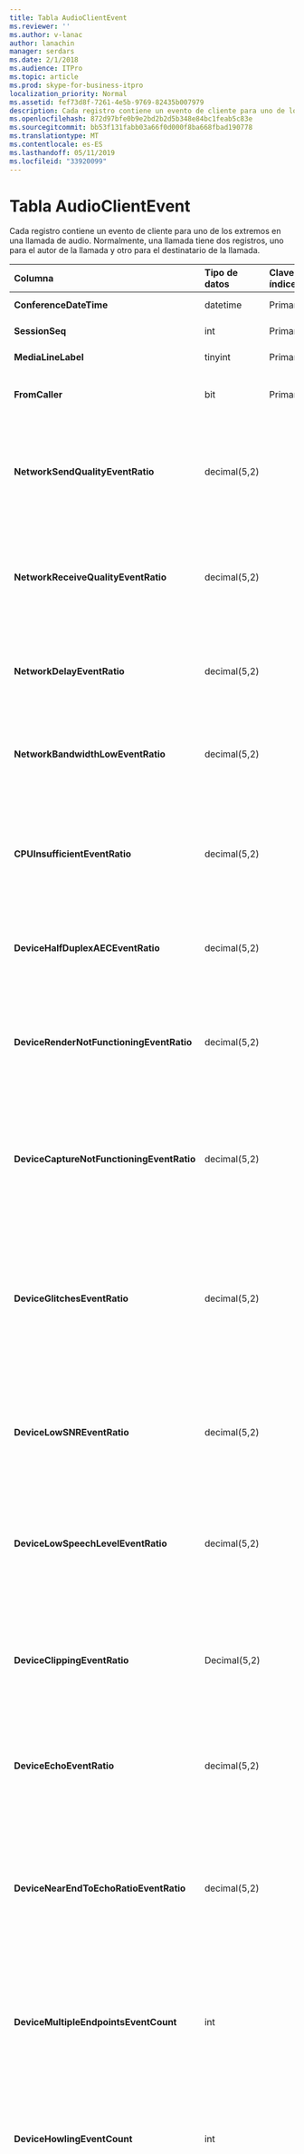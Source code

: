 ```yaml
---
title: Tabla AudioClientEvent
ms.reviewer: ''
ms.author: v-lanac
author: lanachin
manager: serdars
ms.date: 2/1/2018
ms.audience: ITPro
ms.topic: article
ms.prod: skype-for-business-itpro
localization_priority: Normal
ms.assetid: fef73d8f-7261-4e5b-9769-82435b007979
description: Cada registro contiene un evento de cliente para uno de los extremos en una llamada de audio. Normalmente, una llamada tiene dos registros, uno para el autor de la llamada y otro para el destinatario de la llamada.
ms.openlocfilehash: 872d97bfe0b9e2bd2b2d5b348e84bc1feab5c83e
ms.sourcegitcommit: bb53f131fabb03a66f0d000f8ba668fbad190778
ms.translationtype: MT
ms.contentlocale: es-ES
ms.lasthandoff: 05/11/2019
ms.locfileid: "33920099"
---
```

# <a name="audioclientevent-table"></a>Tabla AudioClientEvent
 
Cada registro contiene un evento de cliente para uno de los extremos en una llamada de audio. Normalmente, una llamada tiene dos registros, uno para el autor de la llamada y otro para el destinatario de la llamada.
  
|**Columna**|**Tipo de datos**|**Clave o índice**|**Detalles**|
|:-----|:-----|:-----|:-----|
|**ConferenceDateTime** <br/> |datetime  <br/> |Primary  <br/> |Referencia de la [tabla MediaLine](medialine-0.md).  <br/> |
|**SessionSeq** <br/> |int  <br/> |Primary  <br/> |Referencia de la [tabla MediaLine](medialine-0.md).  <br/> |
|**MediaLineLabel** <br/> |tinyint  <br/> |Primary  <br/> |Referencia de la [tabla MediaLine](medialine-0.md).  <br/> |
|**FromCaller** <br/> |bit  <br/> |Primary  <br/> |0: datos del destinatario de la llamada  <br/> 1: datos del autor de la llamada  <br/> |
|**NetworkSendQualityEventRatio** <br/> |decimal(5,2)  <br/> | <br/> |Porcentaje de sesión que se desencadenó el evento NetworkSendQuality para estado 'Bad'.  <br/> Calidad de red en cuanto a vibración o pérdida de paquetes es baja y afecta la calidad del audio que se envía.  <br/> |
|**NetworkReceiveQualityEventRatio** <br/> |decimal(5,2)  <br/> | <br/> |Porcentaje de sesión que se desencadenó el evento ReceiveSendQuality para estado 'Bad'.  <br/> Calidad de red en cuanto a vibración o pérdida de paquetes es baja y afecta la calidad del audio que se recibe.  <br/> |
|**NetworkDelayEventRatio** <br/> |decimal(5,2)  <br/> | <br/> |Porcentaje de sesión que se desencadenó el evento de retraso para estado 'Bad'. Latencia de red es baja y afecta a la experiencia de evitando comunicación interactiva  <br/> |
|**NetworkBandwidthLowEventRatio** <br/> |decimal(5,2)  <br/> | <br/> |Porcentaje de sesión que se desencadenó el evento LowBandwidth para estado 'Bad'. El ancho de banda disponible no es suficiente para obtener una experiencia de voz aceptable.  <br/> |
|**CPUInsufficientEventRatio** <br/> |decimal(5,2)  <br/> | <br/> |Porcentaje de sesión que se desencadenó el evento de CPU insuficiente para estado 'Bad'. No hay suficientes ciclos de CPU para el procesamiento con el actuales modalidades y las aplicaciones en uso. Esto hace que las distorsiones con el canal de audio.  <br/> |
|**DeviceHalfDuplexAECEventRatio** <br/> |decimal(5,2)  <br/> | <br/> |Porcentaje de sesión que se desencadenó el evento DeviceHalfDuplexAEC para estado 'Bad'. Para evitar el eco, el sistema ha escriba dúplex medio.  <br/> |
|**DeviceRenderNotFunctioningEventRatio** <br/> |decimal(5,2)  <br/> | <br/> |Porcentaje de sesión que se desencadenó el evento DeviceRenderNotFunctioning para estado 'Bad'. El dispositivo de presentación se utiliza actualmente para la sesión no está funcionando correctamente. Esto puede provocar problemas de audio unidireccionales.  <br/> |
|**DeviceCaptureNotFunctioningEventRatio** <br/> |decimal(5,2)  <br/> | <br/> |Porcentaje de sesión que se desencadenó el evento DeviceCaptureNotFunctioning para estado 'Bad'. El dispositivo de captura se utiliza actualmente para la sesión no está funcionando correctamente. Esto puede provocar problemas de audio unidireccionales.  <br/> |
|**DeviceGlitchesEventRatio** <br/> |decimal(5,2)  <br/> | <br/> |Porcentaje de sesión que se desencadenó el evento DeviceGlitches para estado 'Bad'. Hay problemas técnicos graves en la representación de audio que es que se produzcan distorsiones. Estos problemas técnicos pueden deberse a problemas de controlador, tormenta de llamadas (DPC) de procedimiento diferido (controladores) y el uso de CPU alta.  <br/> |
|**DeviceLowSNREventRatio** <br/> |decimal(5,2)  <br/> | <br/> |Porcentaje de sesión que se desencadenó el evento DeviceLowSNR para estado 'Bad'. La calidad de captura es muy poca calidad, ya sea muy ruido o usuario está hablando demasiado lejos del micrófono. Esto hará que las distorsiones.  <br/> |
|**DeviceLowSpeechLevelEventRatio** <br/> |decimal(5,2)  <br/> | <br/> |Porcentaje de sesión que se desencadenó el evento DeviceLowSpeechLevel para estado 'Bad'. El nivel de voz del usuario es demasiado bajo y el sistema no puede aumentarlo cualquier aún más. Esto puede hacer que las distorsiones o percibe como audio unidireccional.  <br/> |
|**DeviceClippingEventRatio** <br/> |Decimal(5,2)  <br/> | <br/> |Porcentaje de sesión que se desencadenó el evento DeviceClipping para estado 'Bad'.  <br/> Cuando cerca de end voz clips del micrófono, otro extremo escucha distorsión debido a recorte. Es importante evitar el recorte de micrófono cerca final.  <br/> |
|**DeviceEchoEventRatio** <br/> |decimal(5,2)  <br/> | <br/> |Porcentaje de sesión que se desencadenó el evento DeviceEchoEvent para estado 'Bad'. El programa de instalación o de dispositivo es la causa del eco más allá de la capacidad del sistema para compensar.  <br/> |
|**DeviceNearEndToEchoRatioEventRatio** <br/> |decimal(5,2)  <br/> | <br/> |Porcentaje de sesión que se desencadenó el evento DeviceNearEndToEchoRatio para estado 'Bad'. Voz del usuario es demasiado baja en comparación con el eco que se capturan que afecta a la experiencia de los usuarios ya que limita lo fácil que es interrumpir un usuario. Reducir el volumen del altavoz, mueva más cerca del micrófono para el orador.  <br/> |
|**DeviceMultipleEndpointsEventCount** <br/> |int  <br/> ||Número de veces durante la sesión que se desencadenó el evento DeviceMultipleEndpoints para el estado de 'Bad'. Varios extremos de audio en la misma sesión que detecta y el sistema ha compensación al reducir el volumen de procesamiento.  <br/> |
|**DeviceHowlingEventCount** <br/> |int  <br/> | <br/> |Número de veces durante la sesión que se desencadenó el evento DeviceHowlingEvent para el estado de 'Bad'. Ha detectado un bucle la retroalimentación de audio (causados por varios extremos, uso compartido de ruta de audio).  <br/> |
|**DeviceRenderZeroVolumeEventRatio** <br/> |decimal(5,2)  <br/> ||Porcentaje de sesión que se desencadenó el evento DeviceRenderZeroVolume para que se está en la "incorrecta ' estado. El dispositivo de presentación se estableció en cero volumen.  <br/> Esta columna se introdujo en Microsoft Lync Server 2013.  <br/> |
|**DeviceRenderMuteEventRatio** <br/> |decimal(5,2)  <br/> ||Porcentaje de sesión que se desencadenó el evento DeviceRenderMute para que se está en la "incorrecta ' estado. Se ha desactivado el dispositivo de presentación.  <br/> Esta columna se introdujo en Microsoft Lync Server 2013.  <br/> |
   

